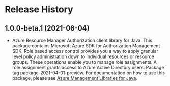 # Release History

## 1.0.0-beta.1 (2021-06-04)

- Azure Resource Manager Authorization client library for Java. This package contains Microsoft Azure SDK for Authorization Management SDK. Role based access control provides you a way to apply granular level policy administration down to individual resources or resource groups. These operations enable you to manage role assignments. A role assignment grants access to Azure Active Directory users. Package tag package-2021-04-01-preview. For documentation on how to use this package, please see [Azure Management Libraries for Java](https://aka.ms/azsdk/java/mgmt).
